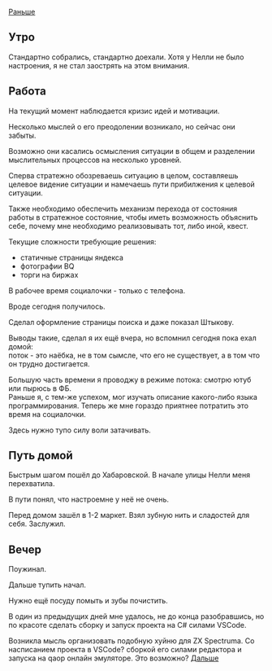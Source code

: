 [Раньше](2020.12.14.md)  
## Утро
Стандартно собрались, стандартно доехали. Хотя у Нелли не было настроения, я не стал заострять на этом внимания.
## Работа
На текущий момент наблюдается кризис идей и мотивации.

Несколько мыслей о его преодолении возникало, но сейчас они забыты.

Возможно они касались осмысления ситуации в общем и разделении мыслительных процессов на несколько уровней.

Сперва стратежно обозреваешь ситуацию в целом, составляешь целевое видение ситуации и намечаешь пути прибилжения к целевой ситуации.

Также необходимо обеспечить механизм перехода от состояния работы в стратежное состояние, чтобы иметь возможность объяснить себе, почему мне необходимо реализовывать тот, либо иной, квест.

Текущие сложности требующие решения:
 - статичные страницы яндекса
 - фотографии BQ
 - торги на биржах

В рабочее время социалочки - только с телефона.

Вроде сегодня получилось.

Сделал оформление страницы поиска и даже показал Штыкову.

Выводы такие, сделал я их ещё вчера, но вспомнил сегодня пока ехал домой:  
поток - это наёбка, не в том сымсле, что его не существует, а в том что он трудно достигается.

Большую часть времени я проводжу в режиме потока: смотрю ютуб или пырюсь в ФБ.  
Раньше я, с тем-же успехом, мог изучать описание какого-либо языка программирования. Теперь же мне гораздо приятнее потратить это время на социалочки.

Здесь нужно тупо силу воли затачивать.
## Путь домой
Быстрым шагом пошёл до Хабаровской. В начале улицы Нелли меня перехватила.

В пути понял, что настроемне у неё не очень.

Перед домом зашёл в 1-2 маркет. Взял зубную нить и сладостей для себя. Заслужил.
## Вечер
Поужинал.

Дальше тупить начал.

Нужно ещё посуду помыть и зубы почистить.  

В один из предыдущих дней мне удалось, не до конца разобравшись, но по красоте сделать сборку и запуск проекта на C# силами VSCode.

Возникла мысль организовать подобную хуйню для ZX Spectruma. Со насписанием проекта в VSCode? сборкой его силами редактора и запуска на qaop онлайн эмуляторе. Это возможно?
[Дальше](2020.12.16.md)
